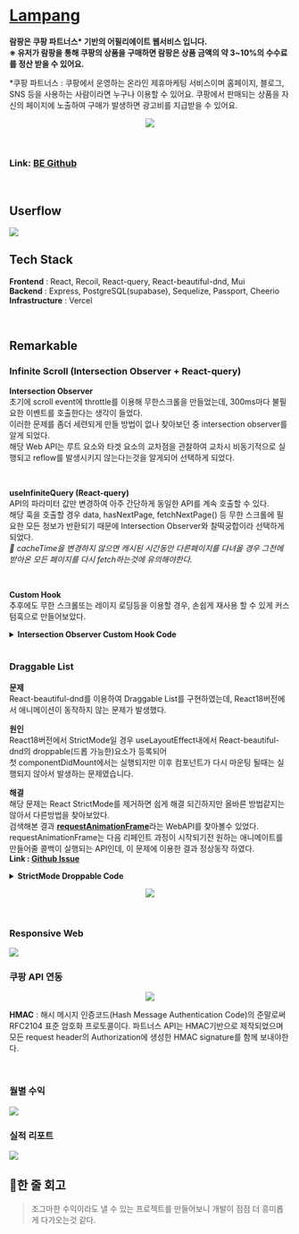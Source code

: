 # [Lampang](https://llamaste.site)

<b>람팡은 쿠팡 파트너스\* 기반의 어필리에이트 웹서비스 입니다.</b><br/>
<b>※ 유저가 람팡을 통해 쿠팡의 상품을 구매하면 람팡은 상품 금액의 약 3~10%의 수수료를 정산 받을 수 있어요.</b>

\*쿠팡 파트너스 : 쿠팡에서 운영하는 온라인 제휴마케팅 서비스이며 홈페이지, 블로그, SNS 등을 사용하는 사람이라면 누구나 이용할 수 있어요. 쿠팡에서 판매되는 상품을 자신의 페이지에 노출하여 구매가 발생하면 광고비를 지급받을 수 있어요.

<p align="center">
<img src="https://user-images.githubusercontent.com/90495580/205214487-7b5db9c2-4c69-46ad-9248-d70c6dfeb42c.png" />
</p>

<br/>

### Link: [BE Github](https://github.com/llama-ste/lampang-api-server)

<br/>

## Userflow

<img src="https://user-images.githubusercontent.com/90495580/205214864-6d50b4ba-7ac7-4e68-8338-7b2f08a2d5f3.png"/>

<br/>

## Tech Stack

<b>Frontend</b> : React, Recoil, React-query, React-beautiful-dnd, Mui <br/>
<b>Backend</b> : Express, PostgreSQL(supabase), Sequelize, Passport, Cheerio <br/>
<b>Infrastructure</b> : Vercel

<br/>

## Remarkable

### Infinite Scroll (Intersection Observer + React-query)

<b>Intersection Observer</b> <br/>
초기에 scroll event에 throttle를 이용해 무한스크롤을 만들었는데, 300ms마다 불필요한 이벤트를 호출한다는 생각이 들었다.<br/>
이러한 문제를 좀더 세련되게 만들 방법이 없나 찾아보던 중 intersection observer를 알게 되었다. <br/>
해당 Web API는 루트 요소와 타겟 요소의 교차점을 관찰하여 교차시 비동기적으로 실행되고 reflow를 발생시키지 않는다는것을 알게되어 선택하게 되었다.<br/>

<br/>

<b>useInfiniteQuery (React-query)</b><br/>
API의 파라미터 값만 변경하여 아주 간단하게 동일한 API를 계속 호출할 수 있다. <br/>
해당 훅을 호출할 경우 data, hasNextPage, fetchNextPage() 등 무한 스크롤에 필요한 모든 정보가 반환되기 때문에
Intersection Observer와 찰떡궁합이라 선택하게 되었다. <br/>
_🚨 cacheTime을 변경하지 않으면 캐시된 시간동안 다른페이지를 다녀올 경우 그전에 받아온 모든 페이지를 다시 fetch하는것에 유의해야한다._

<br/>

<b>Custom Hook</b><br/>
추후에도 무한 스크롤또는 레이지 로딩등을 이용할 경우, 손쉽게 재사용 할 수 있게 커스텀훅으로 만들어보았다.

<details>
<summary><b>Intersection Observer Custom Hook Code</b></summary>
<div markdown="1">

```javascript
import { useEffect } from 'react';

const useIntersectionObserver = ({
  root,
  target,
  onIntersect,
  threshold = 1.0,
  rootMargin = '0px',
  enabled = true,
}) => {
  useEffect(() => {
    if (!enabled) return;

    const observer = new IntersectionObserver(
      (entries) => (
        entries.forEach((entry) => entry.isIntersecting && onIntersect()),
        {
          // 루트가 없다면, 브라우저 뷰포트가 기본값으로 설정된다.
          root: root && root.current,
          rootMargin,
          threshold,
        }
      )
    );

    const currentTarget = target && target.current;

    if (!currentTarget) return;
    observer.observe(currentTarget);

    return () => observer.unobserve(currentTarget);
  }, [target, onIntersect, root, rootMargin, threshold, enabled]);
};

export default useIntersectionObserver;
```

</div>
</details>

<br/>

### Draggable List

<b>문제</b><br/>
React-beautiful-dnd를 이용하여 Draggable List를 구현하였는데, React18버전에서 애니메이션이 동작하지 않는 문제가 발생했다.<br/>

<b>원인</b><br/>
React18버전에서 StrictMode일 경우 useLayoutEffect내에서 React-beautiful-dnd의 droppable(드롭 가능한)요소가 등록되어<br/>
첫 componentDidMount에서는 실행되지만 이후 컴포넌트가 다시 마운팅 될때는 실행되지 않아서 발생하는 문제였습니다.<br/>

<b>해결</b><br/>
해당 문제는 React StrictMode를 제거하면 쉽게 해결 되긴하지만 올바른 방법같지는 않아서 다른방법을 찾아보았다.<br/>
검색해본 결과 <b>[requestAnimationFrame](https://developer.mozilla.org/ko/docs/Web/API/Window/requestAnimationFrame)</b>라는 WebAPI를 찾아볼수 있었다.<br/>
requestAnimationFrame는 다음 리페인트 과정이 시작되기전 원하는 애니메이트를 만들어줄 콜백이 실행되는 API인데, 이 문제에 이용한 결과 정상동작 하였다.<br/>
<b>Link : [Github Issue](https://github.com/atlassian/react-beautiful-dnd/issues/2399)</b>

<details>
<summary><b>StrictMode Droppable Code</b></summary>
<div markdown="1">

```javascript
import { useEffect, useState } from 'react';
import { Droppable, DroppableProps } from 'react-beautiful-dnd';

const StrictModeDroppable = ({ children, ...props }: DroppableProps) => {
  const [enabled, setEnabled] = useState(false);

  useEffect(() => {
    const animation = requestAnimationFrame(() => setEnabled(true));

    return () => {
      cancelAnimationFrame(animation);
      setEnabled(false);
    };
  }, []);

  if (!enabled) {
    return null;
  }

  return <Droppable {...props}>{children}</Droppable>;
};

export default StrictModeDroppable;
```

</div>
</details>

<p align="center">
<img src="https://user-images.githubusercontent.com/90495580/205236509-cd6f9c8a-7773-4d5e-8850-e41c86eaf6f0.gif" />
</p>

<br/>

### Responsive Web

<img src="https://user-images.githubusercontent.com/90495580/205828053-a7aca10f-8d5d-438f-af95-a8b7bdae9e73.png" />

<br/>

### 쿠팡 API 연동

<p align="center">
<img src="https://user-images.githubusercontent.com/90495580/205235323-8de4e946-fd62-4af5-a049-2479e7b6f6af.png" />
</p>

<b>HMAC</b> : 해시 메시지 인증코드(Hash Message Authentication Code)의 준말로써 RFC2104 표준 암호화 프로토콜이다. 파트너스 API는 HMAC기반으로 제작되었으며 모든 request header의 Authorization에 생성한 HMAC signature를 함께 보내야한다.<br>

<br/>

### 월별 수익

<img src="https://user-images.githubusercontent.com/90495580/219869119-d7f89e6b-9e27-4988-9bfb-cf16ed7866e5.png" />

<br/>

### 실적 리포트

<img src="https://user-images.githubusercontent.com/90495580/219851906-23578c32-225b-43c8-94ee-ba1a3cc7054a.png" />

<br/>

## 📌한 줄 회고

> 조그마한 수익이라도 낼 수 있는 프로젝트를 만들어보니 개발이 점점 더 흥미롭게 다가오는것 같다.
